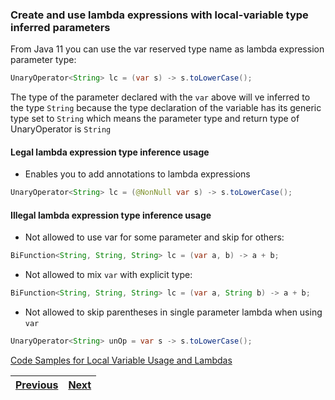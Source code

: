 ### Create and use lambda expressions with local-variable type inferred parameters 

From Java 11 you can use the var reserved type name as lambda expression parameter type: 
```java
UnaryOperator<String> lc = (var s) -> s.toLowerCase();
```

The type of the parameter declared with the `var` above will ve inferred to the type `String` because the type 
declaration of the variable has its generic type set to `String` which means the parameter type and return type of 
UnaryOperator is `String`

#### Legal lambda expression type inference usage

- Enables you to add annotations to lambda expressions
```java
UnaryOperator<String> lc = (@NonNull var s) -> s.toLowerCase();
```

#### Illegal lambda expression type inference usage

- Not allowed to use var for some parameter and skip for others:
```java
BiFunction<String, String, String> lc = (var a, b) -> a + b;
```

- Not allowed to mix `var` with explicit type:
```java
BiFunction<String, String, String> lc = (var a, String b) -> a + b;
```

- Not allowed to skip parentheses in single parameter lambda when using `var`
```java
UnaryOperator<String> unOp = var s -> s.toLowerCase();
```

[Code Samples for Local Variable Usage and Lambdas](/examples/local_variable_type_inference/src/LambdaExpressionsWithVarExamples.java)

| [Previous](use_local_variable_type_inference.md) | [Next](../lambda_expressions) |
| :--------- | ----------: | 